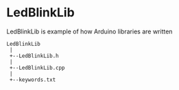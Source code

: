 # LedBlinkLib
LedBlinkLib is example of how Arduino libraries are written

````
LedBlinkLib
 |
 +--LedBlinkLib.h
 |
 +--LedBlinkLib.cpp
 |
 +--keywords.txt
 ````
